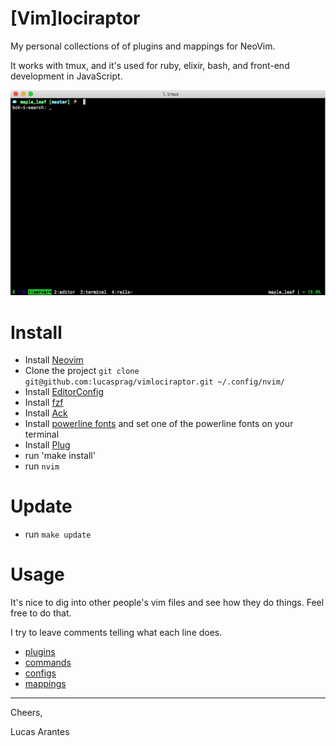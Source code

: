 [Vim]lociraptor
===============

My personal collections of of plugins and mappings for NeoVim.

It works with tmux, and it's used for ruby, elixir, bash, and front-end development in JavaScript.

![tmux + vim](github/tmux-vim.gif)

# Install

  - Install [Neovim](https://neovim.io)
  - Clone the project `git clone git@github.com:lucasprag/vimlociraptor.git ~/.config/nvim/`
  - Install [EditorConfig](http://editorconfig.org/)
  - Install [fzf](https://github.com/junegunn/fzf#installation)
  - Install [Ack](http://beyondgrep.com/install/)
  - Install [powerline fonts](https://github.com/powerline/fonts#font-families) and set one of the powerline fonts on your terminal
  - Install [Plug](https://github.com/junegunn/vim-plug)
  - run 'make install'
  - run `nvim`

# Update

 - run `make update`

# Usage

It's nice to dig into other people's vim files and see how they do things. Feel free to do that.

I try to leave comments telling what each line does.

  - [plugins](plugins.vim)
  - [commands](commands.vim)
  - [configs](configs.vim)
  - [mappings](mappings.vim)

---

Cheers,

Lucas Arantes
